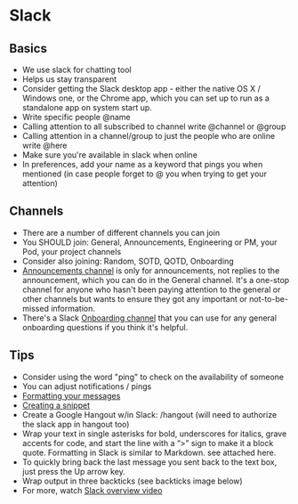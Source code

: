 # Slack

## Basics
* We use slack for chatting tool
* Helps us stay transparent
* Consider getting the Slack desktop app - either the native OS X / Windows one, or the Chrome app, which you can set up to run as a standalone app on system start up.
* Write specific people @name
* Calling attention to all subscribed to channel write @channel or @group
* Calling attention in a channel/group to just the people who are online write @here
* Make sure you're available in slack when online
* In preferences, add your name as a keyword that pings you when mentioned (in case people forget to @ you when trying to get your attention)

## Channels
* There are a number of different channels you can join
* You SHOULD join: General, Announcements, Engineering or PM, your Pod, your project channels
* Consider also joining: Random, SOTD, QOTD, Onboarding
* [Announcements channel](https://civicactions.slack.com/messages/announcements/details/) is only for announcements, not replies to the announcement, which you can do in the General channel. It's a one-stop channel for anyone who hasn't been paying attention to the general or other channels but wants to ensure they got any important or not-to-be-missed information.
* There's a Slack [Onboarding channel](https://civicactions.slack.com/messages/onboarding/) that you can use for any general onboarding questions if you think it's helpful.

## Tips
* Consider using the word "ping" to check on the availability of someone
* You can adjust notifications / pings
* [Formatting your messages](https://slack.zendesk.com/hc/en-us/articles/202288908-Formatting-your-message)
* [Creating a snippet](https://slack.zendesk.com/hc/en-us/articles/204145658-Creating-a-Snippet)
* Create a Google Hangout w/in Slack: /hangout (will need to authorize the slack app in hangout too)
* Wrap your text in single asterisks for bold, underscores for italics, grave accents for code, and start the line with a “>” sign to make it a block quote. Formatting in Slack is similar to Markdown. see attached here.
* To quickly bring back the last message you sent back to the text box, just press the Up arrow key.
* Wrap output in three backticks (see backticks image below)
* For more, watch [Slack overview video](https://www.youtube.com/watch?v=B6zVzWU95Sw)
